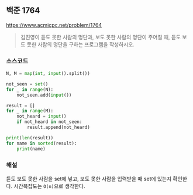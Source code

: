 ## 백준 1764
https://www.acmicpc.net/problem/1764

> 김진영이 듣도 못한 사람의 명단과, 보도 못한 사람의 명단이 주어질 때, 듣도 보도 못한 사람의 명단을 구하는 프로그램을 작성하시오.

### 소스코드
```py
N, M = map(int, input().split())

not_seen = set()
for _ in range(N):
    not_seen.add(input())

result = []
for _ in range(M):
    not_heard = input()
    if not_heard in not_seen:
        result.append(not_heard)

print(len(result))
for name in sorted(result):
    print(name)
```

### 해설
듣도 보도 못한 사람을 set에 넣고, 보도 못한 사람을 입력받을 때 set에 있는지 확인한다. 시간복잡도는 `O(n)`으로 생각한다.
